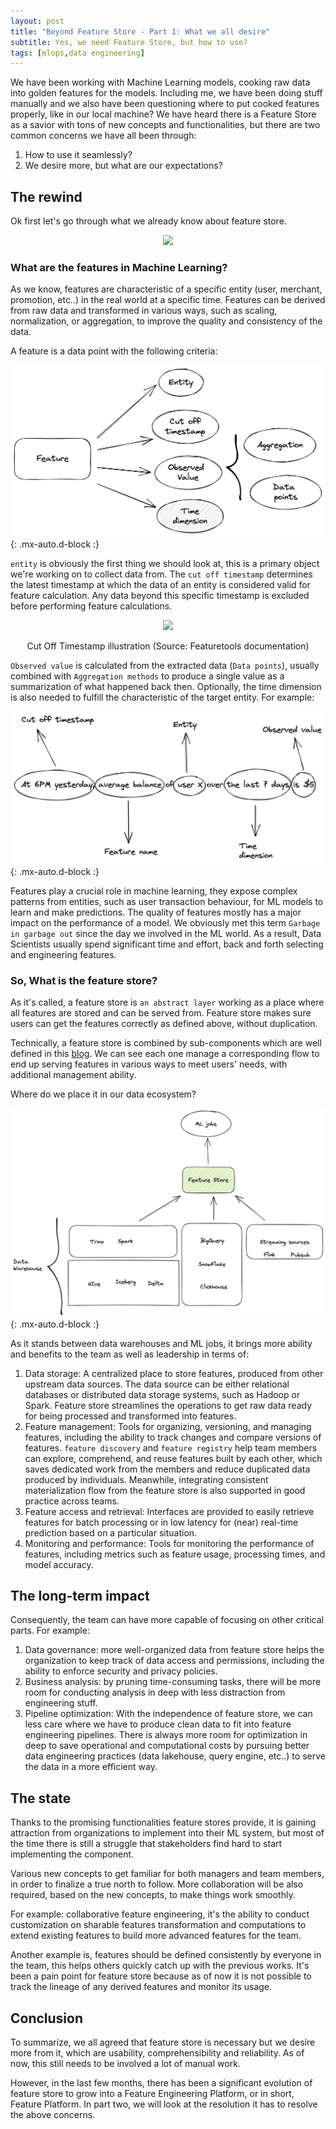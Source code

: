 ```yaml
---
layout: post
title: "Beyond Feature Store - Part 1: What we all desire"
subtitle: Yes, we need Feature Store, but how to use?
tags: [mlops,data engineering]
---
```


We have been working with Machine Learning models, cooking raw data into golden features for the models. Including me, we have been doing stuff manually and we also have been questioning where to put cooked features properly, like in our local machine? We have heard there is a Feature Store as a savior with tons of new concepts and functionalities, but there are two common concerns we have all been through:

1. How to use it seamlessly?
2. We desire more, but what are our expectations?

## The rewind

Ok first let's go through what we already know about feature store.

<p align = "center">
<img src = "https://en.meming.world/images/en/7/7a/It%27s_Rewind_time.jpg">
</p>
<p align = "center">
</p>


### What are the features in Machine Learning?

As we know, features are characteristic of a specific entity (user, merchant, promotion, etc..) in the real world at a specific time. Features can be derived from raw data and transformed in various ways, such as scaling, normalization, or aggregation, to improve the quality and consistency of the data.

A feature is a data point with the following criteria:

![Features Definition](/assets/img/feature.png){: .mx-auto.d-block :}

`entity` is obviously the first thing we should look at, this is a primary object we're working on to collect data from. The `cut off timestamp` determines the latest timestamp at which the data of an entity is considered valid for feature calculation. Any data beyond this specific timestamp is excluded before performing feature calculations.

<p align = "center">
<img src = "https://featuretools.alteryx.com/en/stable/_images/retail_ct.png">
</p>
<p align = "center">
Cut Off Timestamp illustration (Source: Featuretools documentation)
</p>

`Observed value` is calculated from the extracted data (`Data points`), usually combined with `Aggregation methods` to produce a single value as a summarization of what happened back then. Optionally, the time dimension is also needed to fulfill the characteristic of the target entity. For example:

![Example](/assets/img/feat_example.png){: .mx-auto.d-block :}

Features play a crucial role in machine learning, they expose complex patterns from entities, such as user transaction behaviour, for ML models to learn and make predictions. The quality of features mostly has a major impact on the performance of a model. We obviously met this term `Garbage in garbage out` since the day we involved in the ML world. As a result, Data Scientists usually spend significant time and effort, back and forth selecting and engineering features.

### So, What is the feature store?
As it's called, a feature store is `an abstract layer` working as a place where all features are stored and can be served from. Feature store makes sure users can get the features correctly as defined above, without duplication.

Technically, a feature store is combined by sub-components which are well defined in this [blog](https://www.tecton.ai/blog/what-is-a-feature-store/). We can see each one manage a corresponding flow to end up serving features in various ways to meet users' needs, with additional management ability.

Where do we place it in our data ecosystem?

![Feature Store in Data Ecosystem](/assets/img/fs_in_ecosys.png){: .mx-auto.d-block :}

As it stands between data warehouses and ML jobs, it brings more ability and benefits to the team as well as leadership in terms of:

1. Data storage: A centralized place to store features, produced from other upstream data sources. The data source can be either relational databases or distributed data storage systems, such as Hadoop or Spark. Feature store streamlines the operations to get raw data ready for being processed and transformed into features.
2. Feature management: Tools for organizing, versioning, and managing features, including the ability to track changes and compare versions of features. `feature discovery` and `feature registry` help team members can explore, comprehend, and reuse features built by each other, which saves dedicated work from the members and reduce duplicated data produced by individuals. Meanwhile, integrating consistent materialization flow from the feature store is also supported in good practice across teams.
3. Feature access and retrieval: Interfaces are provided to easily retrieve features for batch processing or in low latency for (near) real-time prediction based on a particular situation.
4. Monitoring and performance: Tools for monitoring the performance of features, including metrics such as feature usage, processing times, and model accuracy.

## The long-term impact

Consequently, the team can have more capable of focusing on other critical parts. For example:

1. Data governance: more well-organized data from feature store helps the organization to keep track of data access and permissions, including the ability to enforce security and privacy policies.
2. Business analysis: by pruning time-consuming tasks, there will be more room for conducting analysis in deep with less distraction from engineering stuff.
3. Pipeline optimization: With the independence of feature store, we can less care where we have to produce clean data to fit into feature engineering pipelines. There is always more room for optimization in deep to save operational and computational costs by pursuing better data engineering practices (data lakehouse, query engine, etc..) to serve the data in a more efficient way.


## The state
Thanks to the promising functionalities feature stores provide, it is gaining attraction from organizations to implement into their ML system, but most of the time there is still a struggle that stakeholders find hard to start implementing the component.

Various new concepts to get familiar for both managers and team members, in order to finalize a true north to follow. More collaboration will be also required, based on the new concepts, to make things work smoothly.

For example: collaborative feature engineering, it's the ability to conduct customization on sharable features transformation and computations to extend existing features to build more advanced features for the team.

Another example is, features should be defined consistently by everyone in the team, this helps others quickly catch up with the previous works. It's been a pain point for feature store because as of now it is not possible to track the lineage of any derived features and monitor its usage.

## Conclusion

To summarize, we all agreed that feature store is necessary but we desire more from it, which are usability, comprehensibility and reliability. As of now, this still needs to be involved a lot of manual work.

However, in the last few months, there has been a significant evolution of feature store to grow into a Feature Engineering Platform, or in short, Feature Platform. In part two, we will look at the resolution it has to resolve the above concerns.

